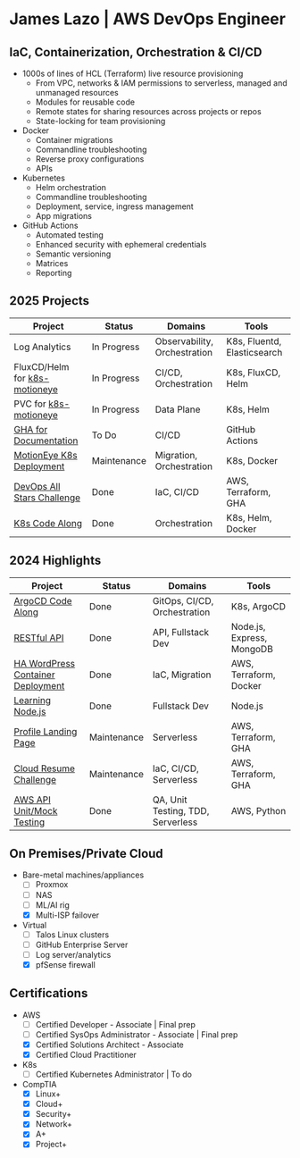 <!---
jameslazo/jameslazo is a ✨ special ✨ repository because its `README.md` (this file) appears on your GitHub profile.
You can click the Preview link to take a look at your changes.
--->
# James Lazo | AWS DevOps Engineer

## IaC, Containerization, Orchestration & CI/CD
- 1000s of lines of HCL (Terraform) live resource provisioning
  - From VPC, networks & IAM permissions to serverless, managed and unmanaged resources
  - Modules for reusable code
  - Remote states for sharing resources across projects or repos
  - State-locking for team provisioning
- Docker
  - Container migrations
  - Commandline troubleshooting
  - Reverse proxy configurations
  - APIs
- Kubernetes
  - Helm orchestration
  - Commandline troubleshooting
  - Deployment, service, ingress management
  - App migrations
- GitHub Actions
  - Automated testing
  - Enhanced security with ephemeral credentials
  - Semantic versioning
  - Matrices
  - Reporting

## 2025 Projects
| Project | Status | Domains | Tools |
| ------- | ------ | ------- | ----- |
| Log Analytics | In Progress | Observability, Orchestration | K8s, Fluentd, Elasticsearch |
| FluxCD/Helm for [k8s-motioneye](https://github.com/jameslazo/k8s-motioneye/) | In Progress | CI/CD, Orchestration | K8s, FluxCD, Helm |
| PVC for [k8s-motioneye](https://github.com/jameslazo/k8s-motioneye/) | In Progress | Data Plane | K8s, Helm |
| [GHA for Documentation](https://github.com/mischavandenburg/kubecraft/issues/35) | To Do | CI/CD | GitHub Actions |
| [MotionEye K8s Deployment](https://github.com/jameslazo/k8s-motioneye/) | Maintenance | Migration, Orchestration | K8s, Docker |
| [DevOps All Stars Challenge](https://github.com/jameslazo/devopsallstars-tf/) | Done | IaC, CI/CD | AWS, Terraform, GHA |
| [K8s Code Along](https://github.com/jameslazo/k8s-first-project/) | Done | Orchestration | K8s, Helm, Docker |
## 2024 Highlights
| Project | Status | Domains | Tools |
| ------- | ------ | ------- | ----- |
| [ArgoCD Code Along](https://github.com/jameslazo/argocd-app-config/) | Done | GitOps, CI/CD, Orchestration | K8s, ArgoCD |
| [RESTful API](https://github.com/jameslazo/Building-RESTful-APIs--Node.js-Express-MongoDB/) | Done | API, Fullstack Dev | Node.js, Express, MongoDB |
| [HA WordPress Container Deployment](https://blog.jameslazo.com/) | Done | IaC, Migration | AWS, Terraform, Docker |
| [Learning Node.js](https://github.com/jameslazo/LearningNode.js/) | Done | Fullstack Dev | Node.js |
| [Profile Landing Page](https://www.jameslazo.com/) | Maintenance | Serverless | AWS, Terraform, GHA | 
| [Cloud Resume Challenge](https://resume.jameslazo.com/) | Maintenance | IaC, CI/CD, Serverless | AWS, Terraform, GHA |
| [AWS API Unit/Mock Testing](https://github.com/jameslazo/aws-crud-api-lambda-dynamodb/) | Done | QA, Unit Testing, TDD, Serverless | AWS, Python | 
## On Premises/Private Cloud
- Bare-metal machines/appliances
  - [ ] Proxmox
  - [ ] NAS
  - [ ] ML/AI rig
  - [x] Multi-ISP failover
- Virtual
  - [ ] Talos Linux clusters
  - [ ] GitHub Enterprise Server
  - [ ] Log server/analytics
  - [x] pfSense firewall

## Certifications
- AWS
  - [ ] Certified Developer - Associate | Final prep
  - [ ] Certified SysOps Administrator - Associate | Final prep
  - [x] Certified Solutions Architect - Associate
  - [x] Certified Cloud Practitioner
- K8s
  - [ ] Certified Kubernetes Administrator | To do
- CompTIA
  - [x] Linux+
  - [x] Cloud+
  - [x] Security+
  - [x] Network+
  - [x] A+
  - [x] Project+

